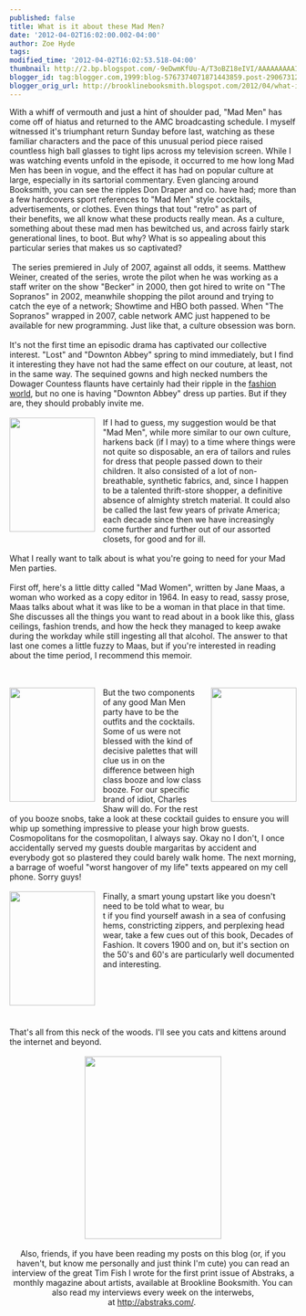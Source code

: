 ```yaml
---
published: false
title: What is it about these Mad Men?
date: '2012-04-02T16:02:00.002-04:00'
author: Zoe Hyde
tags: 
modified_time: '2012-04-02T16:02:53.518-04:00'
thumbnail: http://2.bp.blogspot.com/-9eDwmKfUu-A/T3oBZ18eIVI/AAAAAAAAAII/2h_zf6JFm2Q/s72-c/mad%2Bwomen.jpg
blogger_id: tag:blogger.com,1999:blog-5767374071871443859.post-2906731298382768334
blogger_orig_url: http://brooklinebooksmith.blogspot.com/2012/04/what-is-it-about-these-mad-men.html
---
```


With a whiff of vermouth and just a hint of shoulder pad, "Mad Men" has come off of hiatus and returned to the AMC broadcasting schedule. I myself witnessed it's triumphant return Sunday before last, watching as these familiar characters and the pace of this unusual period piece raised countless high ball glasses to tight lips across my television screen. While I was watching events unfold in the episode, it occurred to me how long Mad Men has been in vogue, and the effect it has had on popular culture at large, especially in its sartorial commentary. Even glancing around Booksmith, you can see the ripples Don Draper and co. have had; more than a few hardcovers sport references to "Mad Men" style cocktails, advertisements, or clothes. Even things that tout "retro" as part of their&nbsp;benefits, we all know what these products really mean. As a culture, something about these mad men has bewitched us, and across fairly stark generational lines, to boot. But why? What is so appealing about this particular series that makes us so captivated?<br /><br />&nbsp;The series premiered in July of 2007, against all odds, it seems. Matthew Weiner, created of the series, wrote the pilot when he was working as a staff writer on the show "Becker" in 2000, then got hired to write on "The Sopranos" in 2002, meanwhile shopping the pilot around and trying to catch the eye of a network; Showtime and HBO both passed.&nbsp;When "The Sopranos" wrapped in 2007, cable network AMC just happened to be available for new programming. Just like that, a culture obsession was born.<br /><br />It's not the first time an episodic drama has captivated our collective interest. "Lost" and "Downton Abbey" spring to mind immediately, but I find it interesting they have not had the same effect on our couture, at least, not in the same way. The sequined gowns and high necked numbers the Dowager Countess flaunts have certainly had their ripple in the <a href="http://racked.com/archives/2012/02/10/tadashi-shoji-and-the-downton-abbey-effect.php">fashion world</a>, but no one is having "Downton Abbey" dress up parties. But if they are, they should probably invite me.<br /><br /><a href="http://2.bp.blogspot.com/-9eDwmKfUu-A/T3oBZ18eIVI/AAAAAAAAAII/2h_zf6JFm2Q/s1600/mad%2Bwomen.jpg" imageanchor="1" style="clear: left; float: left; margin-bottom: 1em; margin-right: 1em;"><img border="0" height="200" src="http://2.bp.blogspot.com/-9eDwmKfUu-A/T3oBZ18eIVI/AAAAAAAAAII/2h_zf6JFm2Q/s200/mad%2Bwomen.jpg" width="150" /></a>If I had to guess, my suggestion would be that "Mad Men", while more similar to our own culture, harkens back (if I may) to a time where things were not quite so disposable, an era of tailors and rules for dress that people passed down to their children. It also consisted of a lot of non-breathable, synthetic fabrics, and, since I happen to be a talented thrift-store shopper, a definitive absence of almighty stretch material. It could also be called the last few years of private America; each decade since then we have increasingly come further and further out of our assorted closets, for good and for ill.<br /><br />What I really want to talk about is what you're going to need for your Mad Men parties.<br /><br />First off, here's a little ditty called "Mad Women", written by Jane Maas, a woman who worked as a copy editor in 1964. In easy to read, sassy prose, Maas talks about what it was like to be a woman in that place in that time. She discusses all the things you want to read about in a book like this, glass ceilings, fashion trends, and how the heck they managed to keep awake during the workday while still ingesting all that alcohol. The answer to that last one comes a little fuzzy to Maas, but if you're interested in reading about the time period, I recommend this memoir.<br /><br /><br /><div class="separator" style="clear: both; text-align: center;"><a href="http://4.bp.blogspot.com/-BXAEGrFLzUg/T3oCaH1H-3I/AAAAAAAAAIU/N8FabAvbSQs/s1600/official%2Bbar%2Btenders.jpg" imageanchor="1" style="clear: right; float: right; margin-bottom: 1em; margin-left: 1em;"><img border="0" height="200" src="http://4.bp.blogspot.com/-BXAEGrFLzUg/T3oCaH1H-3I/AAAAAAAAAIU/N8FabAvbSQs/s200/official%2Bbar%2Btenders.jpg" width="150" /></a></div><a href="http://4.bp.blogspot.com/-gqrFABKZXJ8/T3oD_F7HwJI/AAAAAAAAAIg/gO-_h6TsG0s/s1600/old%2Bman%2Bdrinks.jpg" imageanchor="1" style="clear: left; float: left; margin-bottom: 1em; margin-right: 1em;"><img border="0" height="200" src="http://4.bp.blogspot.com/-gqrFABKZXJ8/T3oD_F7HwJI/AAAAAAAAAIg/gO-_h6TsG0s/s200/old%2Bman%2Bdrinks.jpg" width="150" /></a>But the two components of any good Man Men party have to be the outfits and the cocktails. Some of us were not blessed with the kind of decisive palettes that will clue us in on the difference between high class booze and low class booze. For our specific brand of idiot, Charles Shaw will do. For the rest of you booze snobs, take a look at these cocktail guides to ensure you will whip up something impressive to please your high brow guests. Cosmopolitans for the cosmopolitan, I always say. Okay no I don't, I once accidentally served my guests double margaritas by accident and everybody got so plastered they could barely walk home. The next morning, a barrage of woeful "worst hangover of my life" texts appeared on my cell phone. Sorry guys!<br /><br /><a href="http://4.bp.blogspot.com/-G9YXjIp2-18/T3oEJw0IrVI/AAAAAAAAAIs/AymzySV_sv8/s1600/fashion.jpg" imageanchor="1" style="clear: left; float: left; margin-bottom: 1em; margin-right: 1em;"><img border="0" height="200" src="http://4.bp.blogspot.com/-G9YXjIp2-18/T3oEJw0IrVI/AAAAAAAAAIs/AymzySV_sv8/s200/fashion.jpg" width="150" /></a>Finally, a smart young upstart like you doesn't need to be told what to wear, bu<br />t if you find yourself awash in a sea of confusing hems, constricting zippers, and perplexing head wear, take a few cues out of this book, Decades of Fashion. It covers 1900 and on, but it's section on the 50's and 60's are particularly well documented and interesting.<br /><br /><br /><br /><br /><br /><br />That's all from this neck of the woods. I'll see you cats and kittens around the internet and beyond.<br /><br /><div class="separator" style="clear: both; text-align: center;"><a href="http://4.bp.blogspot.com/-zOgj6c6fG5o/T3oEsC8b6ZI/AAAAAAAAAI4/QAl_z0mD7L0/s1600/abstraks.jpg" imageanchor="1" style="margin-left: 1em; margin-right: 1em;"><img border="0" height="320" src="http://4.bp.blogspot.com/-zOgj6c6fG5o/T3oEsC8b6ZI/AAAAAAAAAI4/QAl_z0mD7L0/s320/abstraks.jpg" width="240" /></a></div><div style="text-align: center;"><br /></div><div style="text-align: center;">Also, friends, if you have been reading my posts on this blog (or, if you haven't, but know me personally and just think I'm cute) you can read an interview of the great Tim Fish I wrote for the first print issue of Abstraks, a monthly magazine about artists, available at Brookline Booksmith. You can also read my interviews every week on the interwebs, at&nbsp;<a href="http://abstraks.com/">http://abstraks.com/</a>.&nbsp;</div><div style="text-align: -webkit-auto;"><br /></div><br />